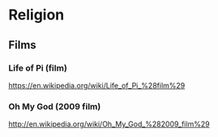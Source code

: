 # Religion

## Films

### Life of Pi (film)

https://en.wikipedia.org/wiki/Life_of_Pi_%28film%29


### Oh My God (2009 film)

http://en.wikipedia.org/wiki/Oh_My_God_%282009_film%29

